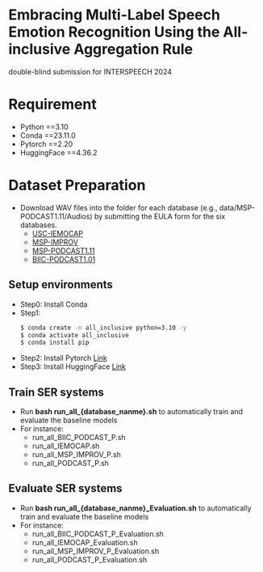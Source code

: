 # Embracing Multi-Label Speech Emotion Recognition Using the All-inclusive Aggregation Rule
double-blind submission for INTERSPEECH 2024

# Requirement
* Python ==3.10
* Conda ==23.11.0
* Pytorch ==2.20 
* HuggingFace ==4.36.2

# Dataset Preparation
* Download WAV files into the folder for each database (e.g., data/MSP-PODCAST1.11/Audios) by submitting the EULA form for the six databases.
  * [USC-IEMOCAP](https://sail.usc.edu/iemocap/iemocap_release.htm)
  * [MSP-IMPROV](https://ecs.utdallas.edu/research/researchlabs/msp-lab/MSP-Improv.html)
  * [MSP-PODCAST1.11](https://ecs.utdallas.edu/research/researchlabs/msp-lab/MSP-Podcast.html)
  * [BIIC-PODCAST1.01](https://biic.ee.nthu.edu.tw/open_resource_detail.php?id=63)
  
## Setup environments
* Step0: Install Conda
* Step1:
  ``` bash
  $ conda create -n all_inclusive python=3.10 -y
  $ conda activate all_inclusive
  $ conda install pip
  ```
* Step2: Install Pytorch [Link](https://pytorch.org/get-started/locally/)
* Step3: Install HuggingFace [Link](https://huggingface.co/docs/transformers/installation)


## Train SER systems
* Run **bash run_all_{database_nanme}.sh** to automatically train and evaluate the baseline models
* For instance:
  * run_all_BIIC_PODCAST_P.sh
  * run_all_IEMOCAP.sh
  * run_all_MSP_IMPROV_P.sh
  * run_all_PODCAST_P.sh

## Evaluate SER systems
* Run **bash run_all_{database_nanme}_Evaluation.sh** to automatically train and evaluate the baseline models
* For instance:
  * run_all_BIIC_PODCAST_P_Evaluation.sh
  * run_all_IEMOCAP_Evaluation.sh
  * run_all_MSP_IMPROV_P_Evaluation.sh
  * run_all_PODCAST_P_Evaluation.sh
 


